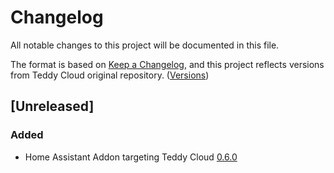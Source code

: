 # Changelog

All notable changes to this project will be documented in this file.

The format is based on [Keep a Changelog](https://keepachangelog.com/en/1.1.0/),
and this project reflects versions from Teddy Cloud original repository. ([Versions](https://github.com/toniebox-reverse-engineering/teddycloud/releases))

## [Unreleased]

### Added

- Home Assistant Addon targeting Teddy Cloud [0.6.0](https://github.com/toniebox-reverse-engineering/teddycloud/releases/tag/tc_v0.6.0)
